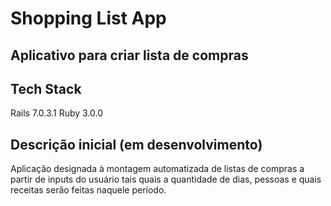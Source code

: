 # Shopping List App

## Aplicativo para criar lista de compras

## Tech Stack

Rails 7.0.3.1
Ruby 3.0.0

## Descrição inicial (em desenvolvimento)

Aplicação designada à montagem automatizada de listas de compras a partir de inputs do usuário tais quais a quantidade de dias, pessoas e quais receitas serão feitas naquele período.

